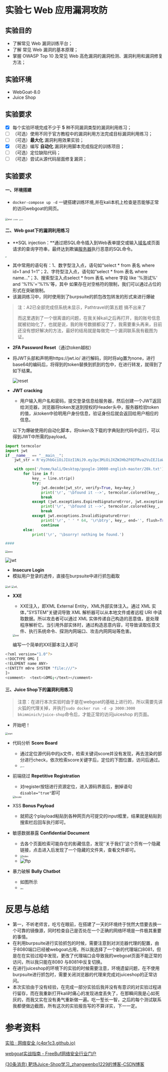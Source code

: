 # 实验七  Web 应用漏洞攻防

## 实验目的

- 了解常见 Web 漏洞训练平台；
- 了解 常见 Web 漏洞的基本原理；
- 掌握 OWASP Top 10 及常见 Web 高危漏洞的漏洞检测、漏洞利用和漏洞修复方法；

## 实验环境

- WebGoat-8.0
- Juice Shop

## 实验要求

- [x] 每个实验环境完成不少于 **5** 种不同漏洞类型的漏洞利用练习；
- [ ] （可选）使用不同于官方教程中的漏洞利用方法完成目标漏洞利用练习；
- [ ] （可选）**最大化** 漏洞利用效果实验；
- [x] （可选）编写 **自动化** 漏洞利用脚本完成指定的训练项目；
- [ ] （可选）定位缺陷代码；
- [ ] （可选）尝试从源代码层面修复漏洞；

## 实验要求

#### 一、环境搭建

- `docker-compose up -d` 一键搭建训练环境,并在kali本机上检查是否能够正常的访问webgoat的网页。

<img src="img\envi.png" alt="envi" style="zoom: 50%;" />

<img src="img\enter_.png" alt="enter" style="zoom:30%;" />

<img src="img\enter.png" alt="enter" style="zoom: 25%;" />

#### 二、Web goat下的漏洞利用练习

- **SQL injection：**通过把SQL命令插入到Web表单提交或输入[域名](https://www.qycn.com/domain/domainRegister.html)或页面请求的查询字符串，最终达到欺骗[服务器](https://www.qycn.com/)执行恶意的SQL命令。

<img src="img\1.png" alt="i" style="zoom:25%;" />

- 其中常用的语句有：1、数字型注入点，语句如“select * from 表名 where id=1 and 1=1”；2、字符型注入点，语句如“select * from 表名 where name...”；3、搜索型注入点select * from 表名 where 字段 like '%测试%' and '%1%'='%1%'等，其中 如果存在对空格符的限制，我们可以通过占位的形式在突破限制。
- 该漏洞练习中，同时使用到了burpsuite的抓包改包转发的形式来进行爆破

> 注：A2已全部完成但系统未显示，Pathtravel的第五题 搞不出来了
>
> 而这里遇到了一个很离谱的问题，在我关掉kali之后再打开，我的账号信息就被初始化了，也就是说，我的账号数据都没了了，我需要重头再来，目前还没有想好解决的方法，最好的结局就是每做完一个漏洞联系我有截图为证。

- **2FA Password Reset**（通过token越权）

- 将JWT头部和声明用https://jwt.io/ 进行解码，同时将alg置为none，进行base64的编码后，将得到的token替换到抓到的包中，在进行转发，就得到了如下结果。

  ![reset](img\reset.png)

- **JWT cracking**

  - 用户输入用户名和密码，提交登录信息给服务器，然后创建一个JWT返回给浏览器，浏览器将token发送到授权的Header头中，服务器检验token的值，从token中验明用户身份信息，验证身份后就会返回给用户相应的信息。

  以下为爆破使用的自动化脚本，将token及下载的字典贴到代码中运行，可以得到JWT中所需的payload。

```python
import termcolor
import jwt
if __name__ == "__main__":
    jwt_str = R'eyJhbGciOiJIUzI1NiJ9.eyJpc3MiOiJXZWJHb2F0IFRva2VuIEJ1aWxkZXIiLCJhdWQiOiJ3ZWJnb2F0Lm9yZyIsImlhdCI6MTY2ODU4MjQ3NSwiZXhwIjoxNjY4NTgyNTM1LCJzdWIiOiJ0b21Ad2ViZ29hdC5vcmciLCJ1c2VybmFtZSI6IlRvbSIsIkVtYWlsIjoidG9tQHdlYmdvYXQub3JnIiwiUm9sZSI6WyJNYW5hZ2VyIiwiUHJvamVjdCBBZG1pbmlzdHJhdG9yIl19.81aurYgUrhhfKXODgNQMleuKgTIKEeWogYZDDjBXJ4g'

    with open('/home/kali/Desktop/google-10000-english-master/20k.txt') as f:
        for line in f:
            key_ = line.strip()
            try:
                jwt.decode(jwt_str, verify=True, key=key_)
                print('\r', '\bfound it -->', termcolor.colored(key_, 'green'), '<--')
                break
            except (jwt.exceptions.ExpiredSignatureError, jwt.exceptions.InvalidAudienceError, jwt.exceptions.InvalidIssuedAtError, jwt.exceptions.InvalidIssuedAtError, jwt.exceptions.ImmatureSignatureError):
                print('\r', '\bfound it -->', termcolor.colored(key_, 'green'), '<--')
                break
            except jwt.exceptions.InvalidSignatureError:
                print('\r', ' ' * 64, '\r\btry', key_, end='', flush=True)
                continue
        else:
            print('\r', '\bsorry! nothing be found.')

#### 
```

<img src="img\token_pass.png" alt="pass" style="zoom:50%;" />

![jwt](img\jwt.png)

- **Insecure Login**
- 模拟用户登录的透传，直接在burpsuite中进行抓包截取

<img src="img\a4.png" alt="a4" style="zoom:50%;" />

<img src="img\a4_.png" alt="a4_" style="zoom:50%;" />

- **XXE**

  - XXE注入，即XML External Entity，XML外部实体注入。通过 XML 实体，”SYSTEM”关键词导致 XML 解析器可以从本地文件或者远程 URI 中读取数据。所以攻击者可以通过 XML 实体传递自己构造的恶意值，是处理程序解析它。当引用外部实体时，通过构造恶意内容，可导致读取任意文件、执行系统命令、探测内网端口、攻击内网网站等危害。

  <img src="img\XXE.png" alt="xxe" style="zoom:50%;" />

  编写一个简单的XXE脚本注入即可

```bash
<?xml version="1.0"?>
<!DOCTYPE OMG [
<!ELEMENT name ANY>
<!ENTITY m0re SYSTEM "file:///">
]>
<comment>  <text>&OMG;</text></comment>
```

#### 三、Juice Shop下的漏洞利用练习

> 注意：在进行本次实验时由于是在webgoat的基础上进行的，所以需要先讲火狐的代理关掉，并执行`sudo docker run -d -p 3000:3000 bkimminich/juice-shop`命令后，才能正常的访问juiceshop 的页面。

- 开始吧！

<img src="img\start.png" alt="start" style="zoom:50%;" />

- 代码分析  **Score Board**

  - 通过定位源代码中的js文件，检索关键词score并没有发现，再去渲染的部分进行check，依次检索score关键字后，定位的下图位置，访问后通过。
  - <img src="img\score.png" alt="score" style="zoom:25%;" />

- 前端绕过 **Repetitive Registration**

  - 对register按钮进行资源定位，进入源码界面后，删掉语句`disable="true"`即可

  <img src="img\locate.png" alt="locate" style="zoom:50%;" />

- XSS **Bonus Payload**

  - 就把这个playload粘贴到各种网页内可提交的input框里，结果就是粘贴到搜索栏后回车执行即可。

- 敏感数据暴露 **Confidential Document**

  - 去各个页面检索可能存在的影藏信息，发现‘’关于我们‘’这个页有一个隐藏链接，点击进入后发现了一个隐藏的文件夹，查看文件即可。
  - <img src="img\hiden.png" alt="hiden" style="zoom:50%;" />
  - ![ftp](img\ftp.png)

- 暴力破解 **Bully Chatbot**

  - 如图所示
  - <img src="img\baoli.png" alt="暴力" style="zoom:25%;" />

# 反思与总结

- 第一，不听老师言，吃亏在眼前，在搭建了一天的环境终于恍然大悟要去换一个可靠的镜像源，同时检查自己是否处在一个正确的网络环境是一件极其重要的事情。
- 在利用burpsuite进行实验抓包的时候，需要注意到对浏览器代理的配置，由于8080端口已经被webgoat占用，所以我选择了一个新的代理端口8081，但是在在实验过程中发现，更改了代理端口会导致我的webgoat页面不能正常的访问，所以我只能在8080 与8081中反复切换。
- 在进行juiceshop的环境下的实验的时候需要注意，环境遗留问题，在不使用burpsuite进行抓包时，需要关闭浏览器的代理来完成对juiceshop的正常访问。
- 本次实验由于没有经验，在完成一部分实验后我并没有有意识的对实验过程进行留存，而在我重新打开kali时痛心的发现进度丢失了，在那瞬间我是心如死灰的，而我又实在没有勇气重新做一遍。吃一堑长一智，之后的每个测试联系我都便做边截图，所有这次的实验报告写的不算详实，下一一定。

# 参考资料

[实验 · 网络安全 (c4pr1c3.github.io)](https://c4pr1c3.github.io/cuc-ns/chap0x07/exp.html)

[webgoat实战指南 - FreeBuf网络安全行业门户](https://www.freebuf.com/column/149807.html)

[(30条消息) 靶场Juice-Shop学习_zhangwenbo1229的博客-CSDN博客](https://blog.csdn.net/qq_36531487/article/details/113863816)

